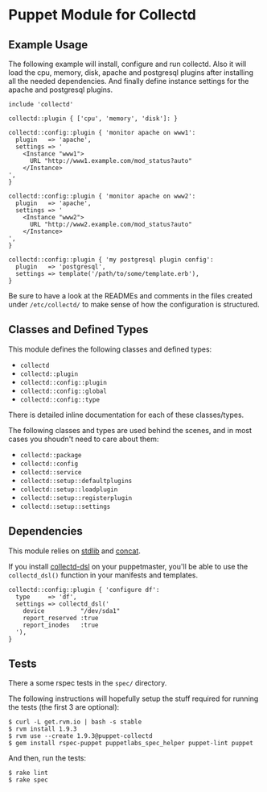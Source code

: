Puppet Module for Collectd
==========================

Example Usage
-------------

The following example will install, configure and run collectd. Also it will load the cpu, memory, disk, apache and postgresql plugins after installing all the needed dependencies. And finally define instance settings for the apache and postgresql plugins.

```Puppet
include 'collectd'

collectd::plugin { ['cpu', 'memory', 'disk']: }

collectd::config::plugin { 'monitor apache on www1':
  plugin   => 'apache',
  settings => '
    <Instance "www1">
      URL "http://www1.example.com/mod_status?auto"
    </Instance>
',
}

collectd::config::plugin { 'monitor apache on www2':
  plugin   => 'apache',
  settings => '
    <Instance "www2">
      URL "http://www2.example.com/mod_status?auto"
    </Instance>
',
}

collectd::config::plugin { 'my postgresql plugin config':
  plugin   => 'postgresql',
  settings => template('/path/to/some/template.erb'),
}
```

Be sure to have a look at the READMEs and comments in the files created under `/etc/collectd/` to make sense of how the configuration is structured.

Classes and Defined Types
-------------------------

This module defines the following classes and defined types:
 * `collectd`
 * `collectd::plugin`
 * `collectd::config::plugin`
 * `collectd::config::global`
 * `collectd::config::type`

There is detailed inline documentation for each of these classes/types.

The following classes and types are used behind the scenes, and in most cases you shoudn't need to care about them:
 * `collectd::package`
 * `collectd::config`
 * `collectd::service`
 * `collectd::setup::defaultplugins`
 * `collectd::setup::loadplugin`
 * `collectd::setup::registerplugin`
 * `collectd::setup::settings`

Dependencies
------------

This module relies on [stdlib](http://github.com/puppetlabs/puppetlabs-stdlib) and [concat](http://github.com/ripienaar/puppet-concat).

If you install [collectd-dsl](http://github.com/pyr/collectd-dsl) on your puppetmaster, you'll be able to use the `collectd_dsl()` function in your manifests and templates.

```Puppet
collectd::config::plugin { 'configure df':
  type     => 'df',
  settings => collectd_dsl('
    device          "/dev/sda1"
    report_reserved :true
    report_inodes   :true
  '),
}
```

Tests
-----

There a some rspec tests in the `spec/` directory.

The following instructions will hopefully setup the stuff required for running the tests (the first 3 are optional):

    $ curl -L get.rvm.io | bash -s stable
    $ rvm install 1.9.3
    $ rvm use --create 1.9.3@puppet-collectd
    $ gem install rspec-puppet puppetlabs_spec_helper puppet-lint puppet

And then, run the tests:

    $ rake lint
    $ rake spec

